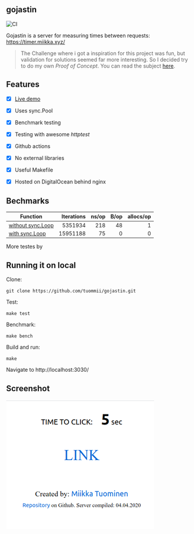 ## gojastin
![CI](https://github.com/tuommii/gojastin/workflows/CI/badge.svg)

Gojastin is a server for measuring times between requests: https://timer.miikka.xyz/

>  The Challenge where i got a inspiration for this project was fun, but validation for solutions seemed far more interesting. So I decided try to do my own *Proof of Concept*. You can read the subject [here](https://github.com/hivehelsinki/remote-challs/tree/master/chall03).

## Features
- [x] [Live demo](https://timer.miikka.xyz/)
- [x] Uses sync.Pool
- [x] Benchmark testing
- [x] Testing with awesome *httptest*
- [x] Github actions
- [x] No external libraries
- [x] Useful Makefile
- [x] Hosted on DigitalOcean behind nginx


## Bechmarks
| Function | Iterations | ns/op | B/op | allocs/op |
|---|--:|--:|--:|--:|
|[without sync.Loop](https://github.com/tuommii/gojastin/blob/02dbae4ad50f6fe8d68dd62a585b9e58bbc69760/server/visitor.go#L29)| 5351934 | 218 | 48 | 1 |
|[with sync.Loop](https://github.com/tuommii/gojastin/blob/21ad33431767dfb9b4c9a6d8b9f63c9f720f66e2/server/visitor.go#L29)|  15951188 | 75 | 0 | 0|



More testes by

## Running it on local

Clone:

```
git clone https://github.com/tuommii/gojastin.git
```

Test:
```
make test
```

Benchmark:
```
make bench
```

Build and run:

```
make
```


Navigate to http://localhost:3030/


## Screenshot

![Screenshot](/pic.png)
